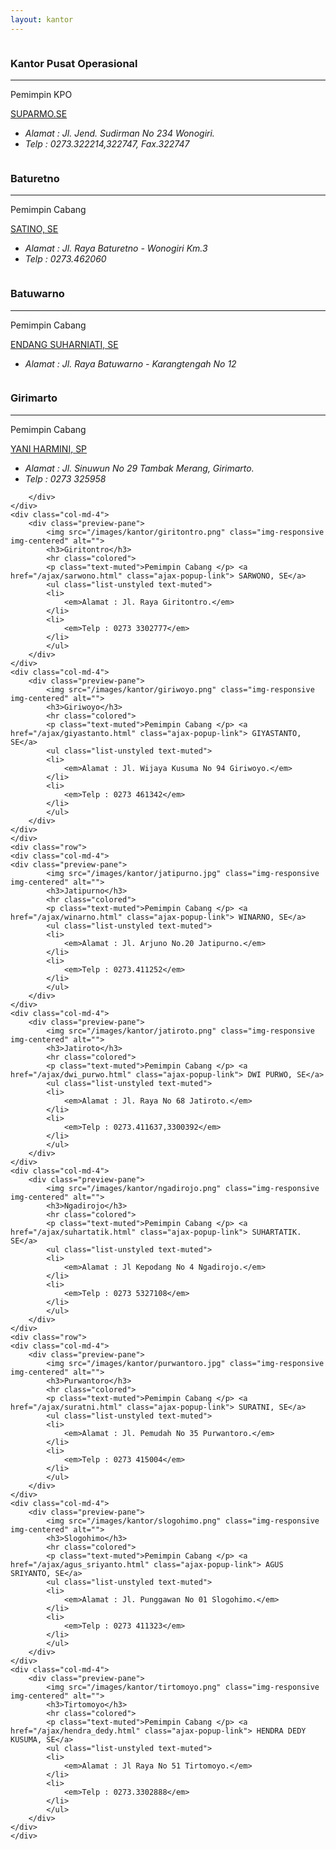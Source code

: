 ```yaml
---
layout: kantor
---
```


<div class="container" id="daftar-kantor">
	<div class="row content-row">
	<div class="col-md-4">
		<div class="preview-pane">
			<img src="/images/kantor/pusat.png" class="img-responsive img-centered" alt="">
			<h3><span class="label label-primary">Kantor Pusat Operasional</span></h3>
			<hr class="colored">
			<p class="text-muted">Pemimpin KPO </p> <a href="/ajax/suparmo.html" 
class="ajax-popup-link"> SUPARMO.SE </a>
			<ul class="list-unstyled text-muted">
			<li>
				<em>Alamat : Jl. Jend. Sudirman No 234 Wonogiri.</em>
			</li>
			<li>
				<em>Telp : 0273.322214,322747, Fax.322747</em>
			</li>
			</ul>
		</div>
	</div>
	<div class="col-md-4">
		<div class="preview-pane">
			<img src="/images/kantor/baturetno.png" class="img-responsive img-centered" alt="">
			<h3>Baturetno</h3>
			<hr class="colored">
			<p class="text-muted">Pemimpin Cabang </p> <a href="/ajax/satino.html" class="ajax-popup-link"> SATINO, SE</a>
			<ul class="list-unstyled text-muted">
			<li>
				<em>Alamat : Jl. Raya Baturetno - Wonogiri Km.3</em>
			</li>
			<li>
				<em>Telp : 0273.462060</em>
			</li>
			</ul>
		</div>
	</div>
	<div class="col-md-4">
		<div class="preview-pane">
			<img src="/images/kantor/batuwarno.png" class="img-responsive img-centered" alt="">
			<h3>Batuwarno</h3>
			<hr class="colored">
			<p class="text-muted">Pemimpin Cabang </p> <a href="/ajax/endang-suharniati.html" class="ajax-popup-link"> ENDANG SUHARNIATI, SE</a>
			<ul class="list-unstyled text-muted">
			<li>
				<em>Alamat : Jl. Raya Batuwarno - Karangtengah No 12</em>
			</li>
			</ul>
		</div>
	</div>
	</div>
	<div class="row">
	<div class="col-md-4">
		<div class="preview-pane">
			<img src="/images/kantor/girimarto.png" class="img-responsive img-centered" alt="">
			<h3>Girimarto</h3>
			<hr class="colored">
			<p class="text-muted">Pemimpin Cabang </p> <a href="/ajax/yani-harmini.html" class="ajax-popup-link">YANI HARMINI, SP</a>
			<ul class="list-unstyled text-muted">
			<li>
				<em>Alamat : Jl. Sinuwun No 29 Tambak Merang, Girimarto.</em>
			</li>
			<li>
				<em>Telp : 0273 325958</em>
			</li>
			</ul>

		</div>
	</div>
	<div class="col-md-4">
		<div class="preview-pane">
			<img src="/images/kantor/giritontro.png" class="img-responsive img-centered" alt="">
			<h3>Giritontro</h3>
			<hr class="colored">
			<p class="text-muted">Pemimpin Cabang </p> <a href="/ajax/sarwono.html" class="ajax-popup-link"> SARWONO, SE</a>
			<ul class="list-unstyled text-muted">
			<li>
				<em>Alamat : Jl. Raya Giritontro.</em>
			</li>
			<li>
				<em>Telp : 0273 3302777</em>
			</li>
			</ul>
		</div>
	</div>
	<div class="col-md-4">
		<div class="preview-pane">
			<img src="/images/kantor/giriwoyo.png" class="img-responsive img-centered" alt="">
			<h3>Giriwoyo</h3>
			<hr class="colored">
			<p class="text-muted">Pemimpin Cabang </p> <a href="/ajax/giyastanto.html" class="ajax-popup-link"> GIYASTANTO, SE</a>
			<ul class="list-unstyled text-muted">
			<li>
				<em>Alamat : Jl. Wijaya Kusuma No 94 Giriwoyo.</em>
			</li>
			<li>
				<em>Telp : 0273 461342</em>
			</li>
			</ul>
		</div>
	</div>
	</div>
	<div class="row">
	<div class="col-md-4">
	<div class="preview-pane">
			<img src="/images/kantor/jatipurno.jpg" class="img-responsive img-centered" alt="">
			<h3>Jatipurno</h3>
			<hr class="colored">
			<p class="text-muted">Pemimpin Cabang </p> <a href="/ajax/winarno.html" class="ajax-popup-link"> WINARNO, SE</a>
			<ul class="list-unstyled text-muted">
			<li>
				<em>Alamat : Jl. Arjuno No.20 Jatipurno.</em>
			</li>
			<li>
				<em>Telp : 0273.411252</em>
			</li>
			</ul>
		</div>
	</div>
	<div class="col-md-4">
		<div class="preview-pane">
			<img src="/images/kantor/jatiroto.png" class="img-responsive img-centered" alt="">
			<h3>Jatiroto</h3>
			<hr class="colored">
			<p class="text-muted">Pemimpin Cabang </p> <a href="/ajax/dwi_purwo.html" class="ajax-popup-link"> DWI PURWO, SE</a>
			<ul class="list-unstyled text-muted">
			<li>
				<em>Alamat : Jl. Raya No 68 Jatiroto.</em>
			</li>
			<li>
				<em>Telp : 0273.411637,3300392</em>
			</li>
			</ul>
		</div>
	</div>
	<div class="col-md-4">
		<div class="preview-pane">
			<img src="/images/kantor/ngadirojo.png" class="img-responsive img-centered" alt="">
			<h3>Ngadirojo</h3>
			<hr class="colored">
			<p class="text-muted">Pemimpin Cabang </p> <a href="/ajax/suhartatik.html" class="ajax-popup-link"> SUHARTATIK. SE</a>
			<ul class="list-unstyled text-muted">
			<li>
				<em>Alamat : Jl Kepodang No 4 Ngadirojo.</em>
			</li>
			<li>
				<em>Telp : 0273 5327108</em>
			</li>
			</ul>
		</div>
	</div>
	<div class="row">
	<div class="col-md-4">
		<div class="preview-pane">
			<img src="/images/kantor/purwantoro.jpg" class="img-responsive img-centered" alt="">
			<h3>Purwantoro</h3>
			<hr class="colored">
			<p class="text-muted">Pemimpin Cabang </p> <a href="/ajax/suratni.html" class="ajax-popup-link"> SURATNI, SE</a>
			<ul class="list-unstyled text-muted">
			<li>
				<em>Alamat : Jl. Pemudah No 35 Purwantoro.</em>
			</li>
			<li>
				<em>Telp : 0273 415004</em>
			</li>
			</ul>
		</div>
	</div>
	<div class="col-md-4">
		<div class="preview-pane">
			<img src="/images/kantor/slogohimo.png" class="img-responsive img-centered" alt="">
			<h3>Slogohimo</h3>
			<hr class="colored">
			<p class="text-muted">Pemimpin Cabang </p> <a href="/ajax/agus_sriyanto.html" class="ajax-popup-link"> AGUS SRIYANTO, SE</a>
			<ul class="list-unstyled text-muted">
			<li>
				<em>Alamat : Jl. Punggawan No 01 Slogohimo.</em>
			</li>
			<li>
				<em>Telp : 0273 411323</em>
			</li>
			</ul>
		</div>
	</div>
	<div class="col-md-4">
		<div class="preview-pane">
			<img src="/images/kantor/tirtomoyo.png" class="img-responsive img-centered" alt="">
			<h3>Tirtomoyo</h3>
			<hr class="colored">
			<p class="text-muted">Pemimpin Cabang </p> <a href="/ajax/hendra_dedy.html" class="ajax-popup-link"> HENDRA DEDY KUSUMA, SE</a>
			<ul class="list-unstyled text-muted">
			<li>
				<em>Alamat : Jl Raya No 51 Tirtomoyo.</em>
			</li>
			<li>
				<em>Telp : 0273.3302888</em>
			</li>
			</ul>
		</div>
	</div>
	</div>
</div>
